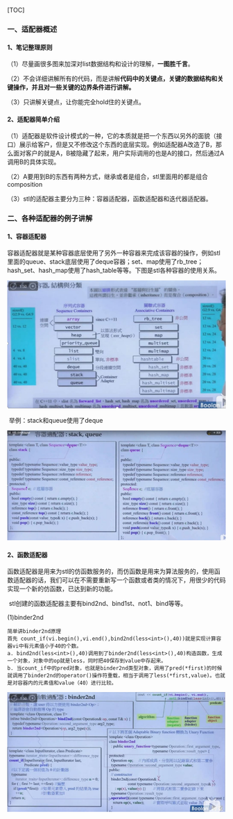 [TOC]

### 一、适配器概述

#### 1、笔记整理原则

（1）尽量画很多图来加深对list数据结构和设计的理解，**一图胜千言**。

（2）不会详细讲解所有的代码，而是讲解**代码中的关键点，关键的数据结构和关键操作，并且对一些关键的边界条件进行讲解。**

（3）只讲解关键点，让你能完全hold住的关键点。

#### 2、适配器简单介绍

（1）适配器是软件设计模式的一种，它的本质就是把一个东西以另外的面貌（接口）展示给客户，但是又不修改这个东西的底层实现。例如适配器A改造了B，那么面对客户的就是A，B被隐藏了起来，用户实际调用的也是A的接口，然后通过A调用B的具体实现。

（2）A要用到B的东西有两种方式，继承或者是组合，stl里面用的都是组合composition

（3）stl的适配器主要分为三种：容器适配器，函数适配器和迭代器适配器。

### 二、各种适配器的例子讲解

#### 1、容器适配器

​	容器适配器就是某种容器底层使用了另外一种容器来完成该容器的操作，例如stl里面的queue、stack底层使用了deque容器；set、map使用了rb_tree；hash_set、hash_map使用了hash_table等等。下图是stl各种容器的使用关系。

![](./picture/adapter_1.JPG)

​	举例：stack和queue使用了deque

![](./picture/adapter_2.JPG)

#### 2、函数适配器

​	函数适配器是用来为stl的仿函数服务的，而仿函数是用来为算法服务的，使用函数适配器的话，我们可以在不需要重新写一个函数或者类的情况下，用很少的代码实现一个新的仿函数，已达到新的功能。

​	stl创建的函数适配器主要有bind2nd、bind1st、not1、bind等等。

(1)binder2nd

```
简单讲binder2nd原理
首先 count_if(vi.begin(),vi.end(),bind2nd(less<int>(),40))就是实现计算容器vi中有元素值小于40的个数。
a. bind2nd(less<int>(),40)调用到了binder2nd(less<int>(),40)构造函数，生成一个对象，对象中的op就是less，同时把40保存到value中存起来。
b. 当count_if中的pred对象，也就是binder2nd类型对象，调用了pred(*first)的时候就调用了binder2nd的operator()操作符重载，相当于调用了less(*first,value)。也就是对容器内的元素值和value（40）进行比较。
```



![](./picture/adapter_3.JPG)